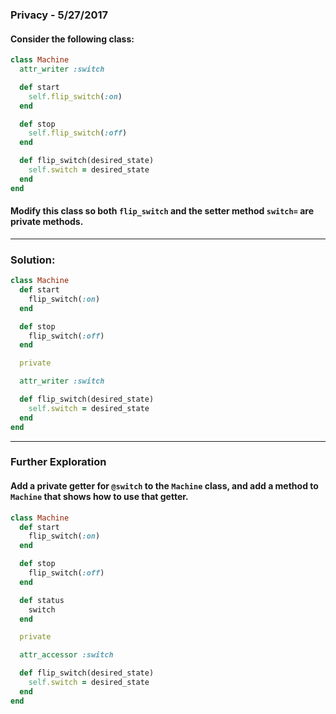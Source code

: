 
[comment]: # (privacy.md)

### Privacy - 5/27/2017

#### Consider the following class:

``` ruby
class Machine
  attr_writer :switch

  def start
    self.flip_switch(:on)
  end

  def stop
    self.flip_switch(:off)
  end

  def flip_switch(desired_state)
    self.switch = desired_state
  end
end
```

#### Modify this class so both `flip_switch` and the setter method `switch=` are private methods.

---

### Solution:

``` ruby
class Machine
  def start
    flip_switch(:on)
  end

  def stop
    flip_switch(:off)
  end

  private

  attr_writer :switch

  def flip_switch(desired_state)
    self.switch = desired_state
  end
end
```

---

### Further Exploration

#### Add a private getter for `@switch` to the `Machine` class, and add a method to `Machine` that shows how to use that getter.

``` ruby
class Machine
  def start
    flip_switch(:on)
  end

  def stop
    flip_switch(:off)
  end

  def status
    switch
  end

  private

  attr_accessor :switch

  def flip_switch(desired_state)
    self.switch = desired_state
  end
end
```
